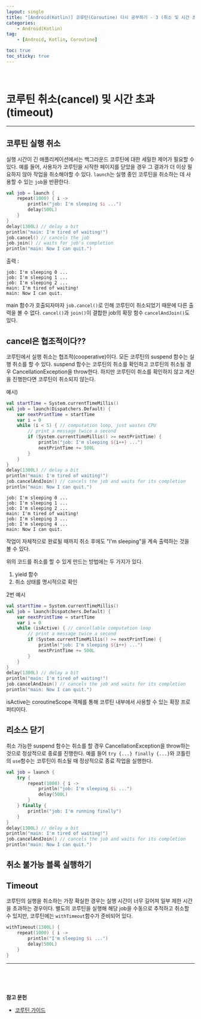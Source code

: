```yaml
---
layout: single
title: "[Android(Kotlin)] 코루틴(Coroutine) 다시 공부하기 - 3 (취소 및 시간 초과) "
categories: 
    - Android(Kotlin)
tag:
    - [Android, Kotlin, Coroutine]

toc: true
toc_sticky: true
---
```


<br>

# 코루틴 취소(cancel) 및 시간 초과(timeout)
---
## 코루틴 실행 취소
실행 시간이 긴 애플리케이션에서는 백그라운드 코루틴에 대한 세밀한 제어가 필요할 수 있다. 예를 들어, 사용자가 코루틴을 시작한 페이지를 닫았을 경우 그 결과가 더 이상 필요하지 않아 작업을 취소해야할 수 있다. `launch`는 실행 중인 코루틴을 취소하는 데 사용할 수 있는 `job`을 반환한다.
```kotlin
val job = launch {
    repeat(1000) { i ->
        println("job: I'm sleeping $i ...")
        delay(500L)
    }
}
delay(1300L) // delay a bit
println("main: I'm tired of waiting!")
job.cancel() // cancels the job
job.join() // waits for job's completion 
println("main: Now I can quit.")
```

출력 :
```
job: I'm sleeping 0 ...
job: I'm sleeping 1 ...
job: I'm sleeping 2 ...
main: I'm tired of waiting!
main: Now I can quit.
```

main 함수가 호출되자마자 `job.cancel()`로 인해 코루틴이 취소되었기 때문에 다른 출력을 볼 수 없다. `cancel()`과 `join()`이 결합한 job의 확장 함수 `cancelAndJoin()`도 있다.


## cancel은 협조적이다??
코루틴에서 실행 취소는 협조적(cooperative)이다. 
모든 코루틴의 suspend 함수는 실행 취소를 할 수 있다. suspend 함수는 코루틴의 취소를 확인하고 코루틴의 취소될 경우 CancellationException을 throw한다. 
하지만 코루틴이 취소를 확인하지 않고 계산을 진행한다면 코루틴이 취소되지 않는다.

예시)
```kotlin
val startTime = System.currentTimeMillis()
val job = launch(Dispatchers.Default) {
    var nextPrintTime = startTime
    var i = 0
    while (i < 5) { // computation loop, just wastes CPU
        // print a message twice a second
        if (System.currentTimeMillis() >= nextPrintTime) {
            println("job: I'm sleeping ${i++} ...")
            nextPrintTime += 500L
        }
    }
}
delay(1300L) // delay a bit
println("main: I'm tired of waiting!")
job.cancelAndJoin() // cancels the job and waits for its completion
println("main: Now I can quit.")
```
```
job: I'm sleeping 0 ...
job: I'm sleeping 1 ...
job: I'm sleeping 2 ...
main: I'm tired of waiting!
job: I'm sleeping 3 ...
job: I'm sleeping 4 ...
main: Now I can quit.
```
작업이 자체적으로 완료될 때까지 취소 후에도 "I'm sleeping"을 계속 출력하는 것을 볼 수 있다.

위의 코드를 취소를 할 수 있게 만드는 방법에는 두 가지가 있다.
1. yield 함수
2. 취소 상태를 명시적으로 확인

2번 예시
```kotlin
val startTime = System.currentTimeMillis()
val job = launch(Dispatchers.Default) {
    var nextPrintTime = startTime
    var i = 0
    while (isActive) { // cancellable computation loop
        // print a message twice a second
        if (System.currentTimeMillis() >= nextPrintTime) {
            println("job: I'm sleeping ${i++} ...")
            nextPrintTime += 500L
        }
    }
}
delay(1300L) // delay a bit
println("main: I'm tired of waiting!")
job.cancelAndJoin() // cancels the job and waits for its completion
println("main: Now I can quit.")
```

isActive는 coroutineScope 객체를 통해 코루틴 내부에서 사용할 수 있는 확장 프로퍼티이다.

## 리소스 닫기
취소 가능한 suspend 함수는 취소를 할 경우 CancellationException을 throw하는 것으로 정상적으로 종료를 진행한다.
예를 들어 `try {...} finally {...}`와 코틀린의 `use`함수는 코루틴이 취소될 때 정상적으로 종료 작업을 실행한다.

```kotlin
val job = launch {
    try {
        repeat(1000) { i ->
            println("job: I'm sleeping $i ...")
            delay(500L)
        }
    } finally {
        println("job: I'm running finally")
    }
}
delay(1300L) // delay a bit
println("main: I'm tired of waiting!")
job.cancelAndJoin() // cancels the job and waits for its completion
println("main: Now I can quit.")
```

## 취소 불가능 블록 실행하기

## Timeout 
코루틴의 실행을 취소하는 가장 확실한 경우는 실행 시간이 너무 길어져 일부 제한 시간을 초과하는 경우이다.
별도의 코루틴을 실행해 해당 job을 수동으로 추적하고 취소할 수 있지만, 코루틴에는 `withTimeout`함수가 준비되어 있다.

```kotlin
withTimeout(1300L) {
    repeat(1000) { i ->
        println("I'm sleeping $i ...")
        delay(500L)
    }
}
```

---

<br>
<br>
<br>

**참고 문헌**
- [코루틴 가이드](https://kotlinlang.org/docs/coroutines-guide.html)